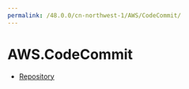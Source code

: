 ```yaml
---
permalink: /48.0.0/cn-northwest-1/AWS/CodeCommit/
---
```


# AWS.CodeCommit



* [Repository](Repository.md)